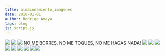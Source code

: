 ```yaml
---
title: almacenamiento_imagenes
date: 2010-01-01
author: Rodrigo Amaya
tags: blog
js: script.js
---
```


[![](http://3.bp.blogspot.com/_ayvorITawE4/SlnyEZx6pFI/AAAAAAAACHQ/U9RhlmfpG0Y/s200/twitter-icon.png)](http://3.bp.blogspot.com/_ayvorITawE4/SlnyEZx6pFI/AAAAAAAACHQ/U9RhlmfpG0Y/s1600-h/twitter-icon.png)
[![](http://bp2.blogger.com/_ayvorITawE4/R7xVQ7TZHfI/AAAAAAAAAj4/BE4O0cQCM44/s400/Feed-icon.png)](http://bp2.blogger.com/_ayvorITawE4/R7xVQ7TZHfI/AAAAAAAAAj4/BE4O0cQCM44/s1600-h/Feed-icon.png)
[![](http://bp2.blogger.com/_ayvorITawE4/RvPzHFmN2JI/AAAAAAAAAeM/HcOfRkQiKL0/s400/byte.jpg)](http://bp2.blogger.com/_ayvorITawE4/RvPzHFmN2JI/AAAAAAAAAeM/HcOfRkQiKL0/s1600-h/byte.jpg)
NO ME BORRES, NO ME TOQUES, NO ME HAGAS
      NADA!
[![](http://bp0.blogger.com/_ayvorITawE4/RgFRGMDxhQI/AAAAAAAAAMI/fK03sOI9dkc/s400/firefox.png)](http://bp0.blogger.com/_ayvorITawE4/RgFRGMDxhQI/AAAAAAAAAMI/fK03sOI9dkc/s1600-h/firefox.png)
[![](http://bp3.blogger.com/_ayvorITawE4/RgFRC8DxhPI/AAAAAAAAAMA/-c22g-rcvHk/s400/button_rss.gif)](http://bp3.blogger.com/_ayvorITawE4/RgFRC8DxhPI/AAAAAAAAAMA/-c22g-rcvHk/s1600-h/button_rss.gif)
[![](http://bp0.blogger.com/_ayvorITawE4/ReHKwea0W9I/AAAAAAAAAJY/Amtu0fUnoKQ/s400/firefox_80x15.png)](http://bp0.blogger.com/_ayvorITawE4/ReHKwea0W9I/AAAAAAAAAJY/Amtu0fUnoKQ/s1600-h/firefox_80x15.png)
[![](http://bp1.blogger.com/_ayvorITawE4/RdfCJKSA-EI/AAAAAAAAAIc/BAwHQ3a0K34/s400/debian.gif)](http://bp1.blogger.com/_ayvorITawE4/RdfCJKSA-EI/AAAAAAAAAIc/BAwHQ3a0K34/s1600-h/debian.gif)
[![](http://bp0.blogger.com/_ayvorITawE4/RdCAOqSA93I/AAAAAAAAAGA/Ap6XWivxtXg/s400/hgo.png)](http://bp0.blogger.com/_ayvorITawE4/RdCAOqSA93I/AAAAAAAAAGA/Ap6XWivxtXg/s1600-h/hgo.png)
[![](http://bp2.blogger.com/_ayvorITawE4/Rc9_2aSA92I/AAAAAAAAAFw/cHe7Bi44LX0/s400/SrByteRodrigoLetras88x31.PNG)](http://bp2.blogger.com/_ayvorITawE4/Rc9_2aSA92I/AAAAAAAAAFw/cHe7Bi44LX0/s1600-h/SrByteRodrigoLetras88x31.PNG)
[![](http://bp1.blogger.com/_ayvorITawE4/Rc9_yKSA91I/AAAAAAAAAFo/YQjbKTyu1_0/s400/SrByteRodrigo88x31.PNG)](http://bp1.blogger.com/_ayvorITawE4/Rc9_yKSA91I/AAAAAAAAAFo/YQjbKTyu1_0/s1600-h/SrByteRodrigo88x31.PNG)
[![](http://bp3.blogger.com/_ayvorITawE4/RbTLXjD_h3I/AAAAAAAAABI/EQHR_jxOA1c/s400/Angel.jpg)](http://bp3.blogger.com/_ayvorITawE4/RbTLXjD_h3I/AAAAAAAAABI/EQHR_jxOA1c/s1600-h/Angel.jpg)[![](http://bp0.blogger.com/_ayvorITawE4/RbVh1jD_h4I/AAAAAAAAABU/cnVYEnUNBYk/s400/alexis-qddg.jpg)](http://bp0.blogger.com/_ayvorITawE4/RbVh1jD_h4I/AAAAAAAAABU/cnVYEnUNBYk/s1600-h/alexis-qddg.jpg)